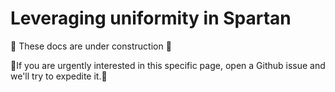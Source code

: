 # Leveraging uniformity in Spartan

🚧 These docs are under construction 🚧

👷If you are urgently interested in this specific page, open a Github issue and we'll try to expedite it.👷
